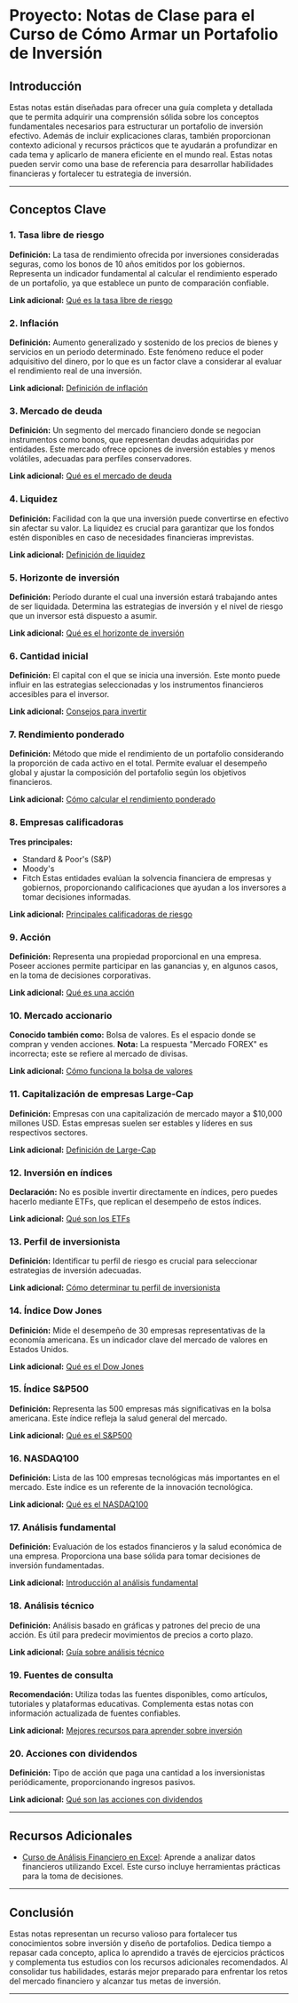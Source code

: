 # Proyecto: Notas de Clase para el Curso de Cómo Armar un Portafolio de Inversión

## Introducción
Estas notas están diseñadas para ofrecer una guía completa y detallada que te permita adquirir una comprensión sólida sobre los conceptos fundamentales necesarios para estructurar un portafolio de inversión efectivo. Además de incluir explicaciones claras, también proporcionan contexto adicional y recursos prácticos que te ayudarán a profundizar en cada tema y aplicarlo de manera eficiente en el mundo real. Estas notas pueden servir como una base de referencia para desarrollar habilidades financieras y fortalecer tu estrategia de inversión.

---

## Conceptos Clave

### 1. Tasa libre de riesgo
**Definición:** La tasa de rendimiento ofrecida por inversiones consideradas seguras, como los bonos de 10 años emitidos por los gobiernos. Representa un indicador fundamental al calcular el rendimiento esperado de un portafolio, ya que establece un punto de comparación confiable.

**Link adicional:** [Qué es la tasa libre de riesgo](https://www.bbva.com/es/economias-de-mercado/que-es-la-tasa-libre-de-riesgo/)

### 2. Inflación
**Definición:** Aumento generalizado y sostenido de los precios de bienes y servicios en un periodo determinado. Este fenómeno reduce el poder adquisitivo del dinero, por lo que es un factor clave a considerar al evaluar el rendimiento real de una inversión.

**Link adicional:** [Definición de inflación](https://economipedia.com/definiciones/inflacion.html)

### 3. Mercado de deuda
**Definición:** Un segmento del mercado financiero donde se negocian instrumentos como bonos, que representan deudas adquiridas por entidades. Este mercado ofrece opciones de inversión estables y menos volátiles, adecuadas para perfiles conservadores.

**Link adicional:** [Qué es el mercado de deuda](https://www.bbva.com/es/mercado-de-deuda/)

### 4. Liquidez
**Definición:** Facilidad con la que una inversión puede convertirse en efectivo sin afectar su valor. La liquidez es crucial para garantizar que los fondos estén disponibles en caso de necesidades financieras imprevistas.

**Link adicional:** [Definición de liquidez](https://economipedia.com/definiciones/liquidez.html)

### 5. Horizonte de inversión
**Definición:** Período durante el cual una inversión estará trabajando antes de ser liquidada. Determina las estrategias de inversión y el nivel de riesgo que un inversor está dispuesto a asumir.

**Link adicional:** [Qué es el horizonte de inversión](https://www.rankia.com/blog/mejores-depositos/1428358-horizonte-inversion)

### 6. Cantidad inicial
**Definición:** El capital con el que se inicia una inversión. Este monto puede influir en las estrategias seleccionadas y los instrumentos financieros accesibles para el inversor.

**Link adicional:** [Consejos para invertir](https://www.finanzas.com/inversion/5-consejos-invertir-para-principiantes_23148948_102.html)

### 7. Rendimiento ponderado
**Definición:** Método que mide el rendimiento de un portafolio considerando la proporción de cada activo en el total. Permite evaluar el desempeño global y ajustar la composición del portafolio según los objetivos financieros.

**Link adicional:** [Cómo calcular el rendimiento ponderado](https://www.investopedia.com/terms/w/weightedaveragereturn.asp)

### 8. Empresas calificadoras
**Tres principales:**
- Standard & Poor's (S&P)
- Moody's
- Fitch
Estas entidades evalúan la solvencia financiera de empresas y gobiernos, proporcionando calificaciones que ayudan a los inversores a tomar decisiones informadas.

**Link adicional:** [Principales calificadoras de riesgo](https://www.eleconomista.com.mx/sectorfinanciero/Estas-son-las-principales-calificadoras-de-riesgo-en-el-mundo-20191030-0103.html)

### 9. Acción
**Definición:** Representa una propiedad proporcional en una empresa. Poseer acciones permite participar en las ganancias y, en algunos casos, en la toma de decisiones corporativas.

**Link adicional:** [Qué es una acción](https://economipedia.com/definiciones/accion.html)

### 10. Mercado accionario
**Conocido también como:** Bolsa de valores. Es el espacio donde se compran y venden acciones. **Nota:** La respuesta "Mercado FOREX" es incorrecta; este se refiere al mercado de divisas.

**Link adicional:** [Cómo funciona la bolsa de valores](https://economipedia.com/definiciones/bolsa-de-valores.html)

### 11. Capitalización de empresas Large-Cap
**Definición:** Empresas con una capitalización de mercado mayor a $10,000 millones USD. Estas empresas suelen ser estables y líderes en sus respectivos sectores.

**Link adicional:** [Definición de Large-Cap](https://www.investopedia.com/terms/l/large-cap.asp)

### 12. Inversión en índices
**Declaración:** No es posible invertir directamente en índices, pero puedes hacerlo mediante ETFs, que replican el desempeño de estos índices.

**Link adicional:** [Qué son los ETFs](https://www.bbva.com/es/que-es-un-etf-y-como-funciona/)

### 13. Perfil de inversionista
**Definición:** Identificar tu perfil de riesgo es crucial para seleccionar estrategias de inversión adecuadas.

**Link adicional:** [Cómo determinar tu perfil de inversionista](https://www.eleconomista.com.mx/finanzaspersonales/Como-conocer-tu-perfil-de-inversionista-20210510-0053.html)

### 14. Índice Dow Jones
**Definición:** Mide el desempeño de 30 empresas representativas de la economía americana. Es un indicador clave del mercado de valores en Estados Unidos.

**Link adicional:** [Qué es el Dow Jones](https://economipedia.com/definiciones/dow-jones.html)

### 15. Índice S&P500
**Definición:** Representa las 500 empresas más significativas en la bolsa americana. Este índice refleja la salud general del mercado.

**Link adicional:** [Qué es el S&P500](https://www.bbva.com/es/que-es-el-sp-500-y-como-funciona/)

### 16. NASDAQ100
**Definición:** Lista de las 100 empresas tecnológicas más importantes en el mercado. Este índice es un referente de la innovación tecnológica.

**Link adicional:** [Qué es el NASDAQ100](https://www.bbva.com/es/que-es-el-nasdaq-y-como-funciona/)

### 17. Análisis fundamental
**Definición:** Evaluación de los estados financieros y la salud económica de una empresa. Proporciona una base sólida para tomar decisiones de inversión fundamentadas.

**Link adicional:** [Introducción al análisis fundamental](https://www.investopedia.com/terms/f/fundamentalanalysis.asp)

### 18. Análisis técnico
**Definición:** Análisis basado en gráficas y patrones del precio de una acción. Es útil para predecir movimientos de precios a corto plazo.

**Link adicional:** [Guía sobre análisis técnico](https://www.bbva.com/es/que-es-el-analisis-tecnico-en-la-bolsa/)

### 19. Fuentes de consulta
**Recomendación:** Utiliza todas las fuentes disponibles, como artículos, tutoriales y plataformas educativas. Complementa estas notas con información actualizada de fuentes confiables.

**Link adicional:** [Mejores recursos para aprender sobre inversión](https://economipedia.com/mejores-recursos-para-invertir.html)

### 20. Acciones con dividendos
**Definición:** Tipo de acción que paga una cantidad a los inversionistas periódicamente, proporcionando ingresos pasivos.

**Link adicional:** [Qué son las acciones con dividendos](https://www.bbva.com/es/que-es-una-accion-con-dividendos/)

---

## Recursos Adicionales
- [Curso de Análisis Financiero en Excel](https://platzi.com/clases/1757-excel-financiero/24833-presentacion-objetivos-y-metodologia/): Aprende a analizar datos financieros utilizando Excel. Este curso incluye herramientas prácticas para la toma de decisiones.

---

## Conclusión
Estas notas representan un recurso valioso para fortalecer tus conocimientos sobre inversión y diseño de portafolios. Dedica tiempo a repasar cada concepto, aplica lo aprendido a través de ejercicios prácticos y complementa tus estudios con los recursos adicionales recomendados. Al consolidar tus habilidades, estarás mejor preparado para enfrentar los retos del mercado financiero y alcanzar tus metas de inversión.

---


